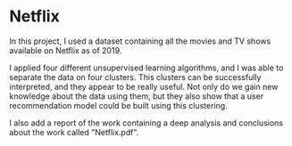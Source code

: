 # Netflix
In this project, I used a dataset containing all the movies and TV shows available on Netflix as of 2019.

I applied four different unsupervised learning algorithms, and I was able to separate the data on four clusters. This clusters can be successfully interpreted, and they appear to be really useful. Not only do we gain new knowledge about the data using them, but they also show that a user recommendation model could be built using this clustering.

I also add a report of the work containing a deep analysis and conclusions about the work called "Netflix.pdf".
